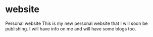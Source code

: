 # website
Personal website
This is my new personal website that I will soon be publishing.
 I will have info on me and will have some blogs too.